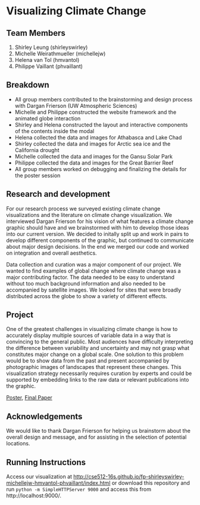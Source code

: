 Visualizing Climate Change
===============

## Team Members

1. Shirley Leung (shirleyswirley)
2. Michelle Weirathmueller (michellejw)
3. Helena van Tol (hmvantol)
4. Philippe Vaillant (phvaillant)

## Breakdown

- All group members contributed to the brainstorming and design process with Dargan Frierson (UW Atmospheric Sciences)
- Michelle and Philippe constructed the website framework and the animated globe interaction
- Shirley and Helena constructed the layout and interactive components of the contents inside the modal
- Helena collected the data and images for Athabasca and Lake Chad
- Shirley collected the data and images for Arctic sea ice and the California drought
- Michelle collected the data and images for the Gansu Solar Park
- Philippe collected the data and images for the Great Barrier Reef
- All group members worked on debugging and finalizing the details for the poster session

## Research and development

For our research process we surveyed existing climate change visualizations and the literature on climate change visualization. We interviewed Dargan Frierson for his vision of what features a climate change graphic should have and we brainstormed with him to develop those ideas into our current version. We decided to initally split up and work in pairs to develop different components of the graphic, but continued to communicate about major design decisions. In the end we merged our code and worked on integration and overall aesthetics.

Data collection and curation was a major component of our project. We wanted to find examples of global change where climate change was a major contributing factor. The data needed to be easy to understand without too much background information and also needed to be accompanied by satellite images. We looked for sites that were broadly distributed across the globe to show a variety of different effects.

## Project

One of the greatest challenges in visualizing climate change is how to accurately display multiple sources of variable data in a way that is convincing to the general public. Most audiences have difficulty interpreting the difference between variability and uncertainty and may not grasp what constitutes major change on a global scale. One solution to this problem would be to show data from the past and present accompanied by photographic images of landscapes that represent these changes. This visualization strategy necessarily requires curation by experts and could be supported by embedding links to the raw data or relevant publications into the graphic.

[Poster](http://cse512-16s.github.io/fp-shirleyswirley-michellejw-hmvantol-phvaillant/final/poster-shirleyswirley-michellejw-hmvantol-phvaillant.pdf),
[Final Paper](http://cse512-16s.github.io/fp-shirleyswirley-michellejw-hmvantol-phvaillant/final/paper-shirleyswirley-michellejw-hmvantol-phvaillant.pdf)

## Acknowledgements

We would like to thank Dargan Frierson for helping us brainstorm about the overall design and message, and for assisting in the selection of potential locations.

## Running Instructions

Access our visualization at http://cse512-16s.github.io/fp-shirleyswirley-michellejw-hmvantol-phvaillant/index.html or download this repository and run `python -m SimpleHTTPServer 9000` and access this from http://localhost:9000/.
